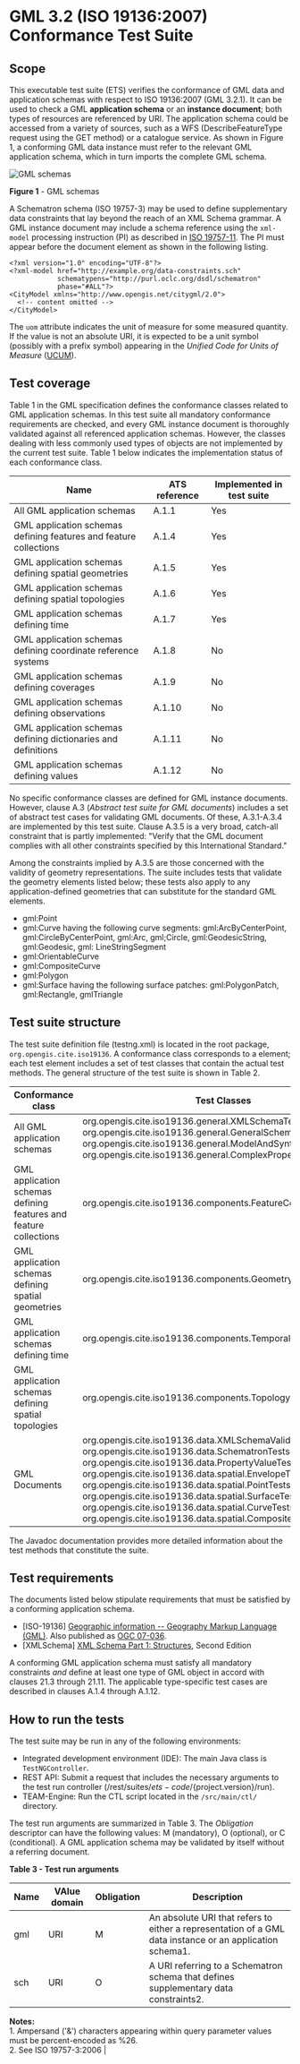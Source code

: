 # GML 3.2 (ISO 19136:2007) Conformance Test Suite 

## Scope 

This executable test suite (ETS) verifies the conformance of GML data and application schemas with respect to ISO 19136:2007 (GML 3.2.1). It can be used to check a GML **application schema** or an **instance document**; both types of resources are referenced by URI. The application schema could be accessed from a variety of sources, such as a WFS (DescribeFeatureType request using the GET method) or a catalogue service. As shown in Figure 1, a conforming GML data instance must refer to the relevant GML application schema, which in turn imports the complete GML schema.

![GML schemas](./images/gml-schemas.png)

**Figure 1** - GML schemas

A Schematron schema (ISO 19757-3) may be used to define supplementary data constraints that lay beyond the reach of an XML Schema grammar. A GML instance document may include a schema reference using the `xml-model` processing instruction (PI) as described in [ISO 19757-11](http://standards.iso.org/ittf/PubliclyAvailableStandards/c054793_ISO_IEC_19757-11_2011.zip). The PI must appear before the document element as shown in the following listing.
```
<?xml version="1.0" encoding="UTF-8"?>
<?xml-model href="http://example.org/data-constraints.sch" 
            schematypens="http://purl.oclc.org/dsdl/schematron" 
            phase="#ALL"?>
<CityModel xmlns="http://www.opengis.net/citygml/2.0">
  <!-- content omitted --> 
</CityModel>
```

The `uom` attribute indicates the unit of measure for some measured quantity. If the value is not an absolute URI, it is expected to be a unit symbol (possibly with a prefix symbol) appearing in the _Unified Code for Units of Measure_ ([UCUM](http://unitsofmeasure.org/ucum.html)). 

## Test coverage 

Table 1 in the GML specification defines the conformance classes related to GML application schemas. In this test suite all mandatory conformance requirements are checked, and every GML instance document is thoroughly validated against all referenced application schemas. However, the classes dealing with less commonly used types of objects are not implemented by the current test suite. Table 1 below indicates the implementation status of each conformance class.

| Name | ATS reference | Implemented in test suite |
| ---- | ------------ | -------------------------- |
|All GML application schemas | A.1.1 | Yes|
| GML application schemas defining features and feature collections | A.1.4 | Yes |
| GML application schemas defining spatial geometries | A.1.5 | Yes |
| GML application schemas defining spatial topologies | A.1.6 | Yes |
| GML application schemas defining time | A.1.7 | Yes |
| GML application schemas defining coordinate reference systems | A.1.8 | No |
| GML application schemas defining coverages | A.1.9 | No | 
| GML application schemas defining observations | A.1.10 | No |
| GML application schemas defining dictionaries and definitions | A.1.11 | No |
| GML application schemas defining values | A.1.12 | No |

No specific conformance classes are defined for GML instance documents. However, clause A.3 (_Abstract test suite for GML documents_) includes a set of abstract test cases for validating GML documents. Of these, A.3.1-A.3.4 are implemented by this test suite. Clause A.3.5 is a very broad, catch-all constraint that is partly implemented: "Verify that the GML document complies with all other constraints specified by this International Standard." 

Among the constraints implied by A.3.5 are those concerned with the validity of geometry representations. The suite includes tests that validate the geometry elements listed below; these tests also apply to any application-defined geometries that can substitute for the standard GML elements. 
* gml:Point 
* gml:Curve having the following curve segments: gml:ArcByCenterPoint, gml:CircleByCenterPoint, gml:Arc, gml;Circle, gml:GeodesicString, gml:Geodesic, gml: LineStringSegment 
* gml:OrientableCurve 
* gml:CompositeCurve 
* gml:Polygon 
* gml:Surface having the following surface patches: gml:PolygonPatch, gml:Rectangle, gmlTriangle 

## Test suite structure 

The test suite definition file (testng.xml) is located in the root package, `org.opengis.cite.iso19136`. A conformance class corresponds to a <test />element; each test element includes a set of test classes that contain the actual test methods. The general structure of the test suite is shown in Table 2.

| Conformance class | Test Classes |
| ----------------- | ------------ |
| All GML application schemas | org.opengis.cite.iso19136.general.XMLSchemaTests<br />org.opengis.cite.iso19136.general.GeneralSchemaTests<br />org.opengis.cite.iso19136.general.ModelAndSyntaxTests<br />org.opengis.cite.iso19136.general.ComplexPropertyTests | 
| GML application schemas defining features and feature collections | org.opengis.cite.iso19136.components.FeatureComponentTests |
| GML application schemas defining spatial geometries| org.opengis.cite.iso19136.components.GeometryComponentTests |
| GML application schemas defining time | org.opengis.cite.iso19136.components.TemporalComponentTests |
| GML application schemas defining spatial topologies | org.opengis.cite.iso19136.components.TopologyComponentTests |
| GML Documents	| org.opengis.cite.iso19136.data.XMLSchemaValidationTests<br />org.opengis.cite.iso19136.data.SchematronTests<br />org.opengis.cite.iso19136.data.PropertyValueTests<br />org.opengis.cite.iso19136.data.spatial.EnvelopeTests<br />org.opengis.cite.iso19136.data.spatial.PointTests<br />org.opengis.cite.iso19136.data.spatial.SurfaceTests<br />org.opengis.cite.iso19136.data.spatial.CurveTests<br />org.opengis.cite.iso19136.data.spatial.CompositeCurveTests |

The Javadoc documentation provides more detailed information about the test methods that constitute the suite. 

## Test requirements 

The documents listed below stipulate requirements that must be satisfied by a conforming application schema. 
* [ISO-19136] [Geographic information -- Geography Markup Language (GML)](http://www.iso.org/iso/iso_catalogue/catalogue_tc/catalogue_detail.htm?csnumber=32554). Also published as [OGC 07-036](http://portal.opengeospatial.org/files/?artifact_id=20509). 
* [XMLSchema] [XML Schema Part 1: Structures](http://www.w3.org/TR/xmlschema-1/), Second Edition 

A conforming GML application schema must satisfy all mandatory constraints _and_ define at least one type of GML object in accord with clauses 21.3 through 21.11. The applicable type-specific test cases are described in clauses A.1.4 through A.1.12. 

## How to run the tests 

The test suite may be run in any of the following environments: 

* Integrated development environment (IDE): The main Java class is `TestNGController`. 
* REST API: Submit a request that includes the necessary arguments to the test run controller (/rest/suites/${ets-code}/${project.version}/run). 
* TEAM-Engine: Run the CTL script located in the `/src/main/ctl/` directory. 

The test run arguments are summarized in Table 3\. The _Obligation_ descriptor can have the following values: M (mandatory), O (optional), or C (conditional). A GML application schema may be validated by itself without a referring document.

**Table 3 - Test run arguments**

| Name | VAlue domain | Obligation | Description |
| ---- | ------------ | ---------- | ----------- |
| gml | URI | M | An absolute URI that refers to either a representation of a GML data instance or an application schema1.|
| sch | URI | O | A URI referring to a Schematron schema that defines supplementary data constraints2.| 


**Notes:** 
     <br /> 1.  Ampersand ('&') characters appearing within query parameter values must be percent-encoded as %26.
     <br /> 2.  See ISO 19757-3:2006 |





